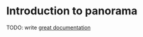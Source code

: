 # Introduction to panorama

TODO: write [great documentation](http://jacobian.org/writing/great-documentation/what-to-write/)
